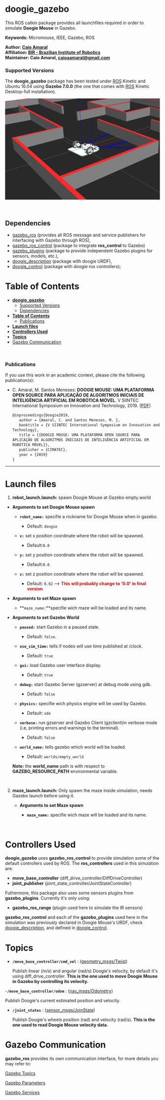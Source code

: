 # **doogie_gazebo**

This ROS catkin package provides all launchfiles required in order to simulate **Doogie Mouse** in Gazebo.

**Keywords:** Micromouse, IEEE, Gazebo, ROS

**Author: [Caio Amaral]<br />
Affiliation: [BIR - Brazilian Institute of Robotics]<br />
Maintainer: Caio Amaral, caioaamaral@gmail.com**

### Supported Versions

The **doogie_gazebo** package has been tested under [ROS] Kinetic and Ubuntu 16.04 using **Gazebo 7.0.0** (the one that comes with [ROS] Kinetic Desktop-full installation). 

<!-- [![Build Status](http://rsl-ci.ethz.ch/buildStatus/icon?job=ros_best_practices)](http://rsl-ci.ethz.ch/job/ros_best_practices/) TODO -->

<p align="center">
   <img src="docs/doogie_gazebo.png" alt="doogie_gazebo sim" title="Example Image">
</p>
</br>

## Dependencies 
- [gazebo_ros] (provides all ROS message and service publishers for interfacing with Gazebo through ROS),
- [gazebo_ros_control] (package to integrate **ros_control** to Gazebo)
- [gazebo_plugins] (package to provide independent Gazebo plugins for sensors, models, etc.), 
- [doogie_description] (package with doogie URDF),
- [doogie_control] (package with doogie ros controllers);

# **Table of Contents**
- [**doogie_gazebo**](#doogie_gazebo)
    - [Supported Versions](#supported-versions)
  - [Dependencies](#dependencies)
- [**Table of Contents**](#table-of-contents)
    - [Publications](#publications)
- [**Launch files**](#launch-files)
- [**Controllers Used**](#controllers-used)
- [**Topics**](#topics)
- [Gazebo Communication](#gazebo-communication)

</br>

### Publications

If you use this work in an academic context, please cite the following publication(s):

* C. Amaral, M. Santos Meneses: **DOOGIE MOUSE: UMA PLATAFORMA OPEN SOURCE PARA
APLICAÇÃO DE ALGORITMOS INICIAIS DE INTELIGÊNCIA
ARTIFICIAL EM ROBÓTICA MÓVEL**. V SIINTEC International Symposium on Innovation and Technology, 2019. ([PDF](/doogie_gazebo/docs/Paper_SIINTEC_V.pdf))

      @inproceedings{Doogie2019,
         author = {Amaral, C. and Santos Meneses, M. },
         booktitle = {V SIINTEC International Symposium on Innovation and Technology},
         title = {{DOOGIE MOUSE: UMA PLATAFORMA OPEN SOURCE PARA APLICAÇÃO DE ALGORITMOS INICIAIS DE INTELIGÊNCIA ARTIFICIAL EM ROBÓTICA MÓVEL}},
         publisher = {CIMATEC},
         year = {2019}
      }

____

# **Launch files**

1. **robot_launch.launch:** spawn Doogie Mouse at Gazebo empty.world

  - **Arguments to set Doogie Mouse spawn**

    - **`robot_name:`** specifie a nickname for Doogie Mouse when in gazebo.
   
       - Default: `doogie`

    - **`x:`** set x position coordinate where the robot will be spawned.
       - Default:`0.0`
    - **`y:`** set y position coordinate where the robot will be spawned.
       - Default:`0.0`
    - **`z:`** set z position coordinate where the robot will be spawned.
       - Default: `0.02` --> <span style="color:red">**This will probably change to '0.0' in final version**</span>

  - **Arguments to set Maze spawn**
    - **`maze_name:`**specifie wich maze will be loaded and its name.

  - **Arguments to set Gazebo World**

    - **`paused:`** start Gazebo in a paused state. 

      - Default: `false`.

    - **`use_sim_time:`** tells if nodes will use time published at /clock.

       - Default: `true` 

    - **`gui:`** load Gazebo user interface display.
 
       - Default: `true`

    - **`debug:`** start Gazebo Server (gzserver) at debug mode using gdb.

       - Default: `false`

    - **`physics:`** specifie wich physics engine will be used by Gazebo.

       - Default: `ode`

    - **`verbose:`** run gzserver and Gazebo Client (gzclient)in verbose mode (i.e, printing errors and warnings to the terminal).

       - Default: `false`

    - **`world_name:`** tells gazebo which world will be loaded.
 
       - Default: `worlds/empty_world` 
 
     **Note:** the **world_name** path is with respect to **GAZEBO_RESOURCE_PATH** environmental variable.

</br>

2. **maze_launch.launch:** Only spawn the maze inside simulation, needs Gazebo launch before using it.
 
    - **Arguments to set Maze spawn**
 
       - **`maze_name:`** specifie wich maze will be loaded and its name. 

</br>

# **Controllers Used**

**doogie_gazebo** uses **gazebo_ros_control** to provide simulation some of the default controllers used by ROS. The **ros_controllers** used in this simulation are:

   - **move_base_controller** (diff_drive_controller/DiffDriveController)
   - **joint_publisher** (joint_state_controller/JointStateController)

Futhermore, this package also uses some sensors plugins from **gazebo_plugins**. Currently it's only using:

   - **gazebo_ros_range** (plugin used here to simulate the IR sensors)

**gazebo_ros_control** and each of the **gazebo_plugins** used here in the simulation was previously declared in Doogie Mouse's URDF, check [doogie_description], and defined in [doogie_control].

# **Topics**

- **`/move_base_controller/cmd_vel`** : ([geometry_msgs/Twist](https://docs.ros.org/kinetic/api/geometry_msgs/html/msg/Twist.html))

	Publish linear (m/s) and angular (rad/s) Doogie's velocity, by default it's using diff_drive_controller. **This is the one used to move Doogie Mouse in Gazebo by controlling its velocity.**

-**`/move_base_controller/odom`** : ([nav_msgs/Odometry](https://docs.ros.org/kinetic/api/nav_msgs/html/msg/Odometry.html))

   Publish Doogie's current estimated position and velocity.

- **`/joint_states`** : ([sensor_msgs/JoinState](https://docs.ros.org/kinetic/api/sensor_msgs/html/msg/JointState.html))
  
  Publish Doogie's wheels position (rad) and velocity (rad/s). **This is the one used to read Doogie Mouse velocity data.**


# Gazebo Communication

**gazebo_ros** provides its own communication interface, for more details you may refer to:

[Gazebo Topics](http://gazebosim.org/tutorials?tut=ros_comm&cat=connect_ros#GazeboSubscribedTopics)

[Gazebo Parameters](http://gazebosim.org/tutorials?tut=ros_comm&cat=connect_ros#GazeboPublishedParameters)

[Gazebo Services](http://gazebosim.org/tutorials?tut=ros_comm&cat=connect_ros#Services:Createanddestroymodelsinsimulation)


[doogie_description]:  https://github.com/Brazilian-Institute-of-Robotics/doogie_description

[doogie_control]:  https://github.com/Brazilian-Institute-of-Robotics/doogie_control

[doogie_simulators]: https://github.com/Brazilian-Institute-of-Robotics/doogie_simulators

[gazebo_ros]: http://wiki.ros.org/gazebo_ros

[gazebo_ros_control]: http://wiki.ros.org/gazebo_ros_control

[gazebo_plugins]: http://wiki.ros.org/gazebo_plugins

[ros_control / gazebo_ros_control]: http://gazebosim.org/tutorials?tut=ros_control

[ROS]: http://www.ros.org

[URDF]: http://wiki.ros.org/urdf 

[Xacro]: http://wiki.ros.org/xacro 

[Rviz]: http://wiki.ros.org/rviz

[BIR - Brazilian Institute of Robotics]: https://github.com/Brazilian-Institute-of-Robotics

[Caio Amaral]: https://github.com/caioaamaral